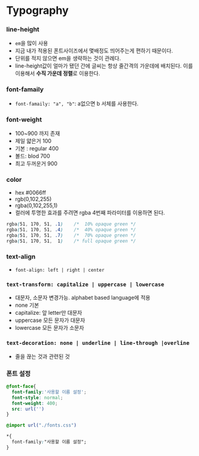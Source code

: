 # Typography

### line-height

- `em`을 많이 사용
- 지금 내가 적용된 폰트사이즈에서 몇배정도 띄어주는게 편하기 때문이다.
- 단위를 적지 않으면 em을 생략하는 것이 관례다.
- line-height값이 얼마가 됐던 간에 글씨는 항상 줄간격의 가운데에 배치된다. 이를 이용해서 **수직 가운데 정렬**로 이용한다.

### font-famaily

- `font-famaily: "a", "b"`: a없으면 b 서체를 사용한다.

### font-weight

- 100~900 까지 존재
- 제일 얇은거 100
- 기본 : regular 400
- 볼드: blod 700
- 최고 두꺼운거 900

### color

- hex #0066ff
- rgb(0,102,255)
- rgba(0,102,255,1)
- 컬러에 투명한 효과를 주려면 rgba 4번째 파라미터를 이용하면 된다.

```css
rgba(51, 170, 51, .1)    /*  10% opaque green */ 
rgba(51, 170, 51, .4)    /*  40% opaque green */ 
rgba(51, 170, 51, .7)    /*  70% opaque green */ 
rgba(51, 170, 51,  1)    /* full opaque green */ 
```

### text-align

- `font-align: left | right | center`


### `text-transform: capitalize | uppercase | lowercase`

- 대문자, 소문자 변경가능. alphabet based language에 적용
- none 기본
- capitalize: 앞 letter만 대문자
- uppercase 모든 문자가 대문자
- lowercase 모든 문자가 소문자

### `text-decoration: none | underline | line-through |overline`

- 줄을 끊는 것과 관련된 것

### 폰트 설정

```css
@font-face{
  font-family:'사용할 이름 설정';
  font-style: normal;
  font-weight: 400;
  src: url('')
}
```
```css
@import url("./fonts.css")

*{
  font-family:"사용할 이름 설정";
}
```
